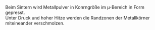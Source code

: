 Beim Sintern wird Metallpulver in Konrngröße im µ-Bereich in Form gepresst.  
Unter Druck und hoher Hitze werden die Randzonen der Metallkörner miteineander verschmolzen. 